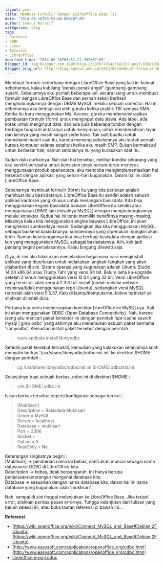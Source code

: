 ```yaml
---
layout: post
title: Membuat Formulir dengan LibreOffice Base (1)
date: '2014-06-16T03:51:00.000+07:00'
author: Samsul Ma'arif
categories: blog
tags:
- Database
- ODBC
- Linux
- Tutorial
- LibreOffice
modified_time: '2014-06-16T03:51:22.392+07:00'
blogger_id: tag:blogger.com,1999:blog-1383767785423682157.post-8366103816908924358
blogger_orig_url: http://blog.samsul.web.id/2014/06/membuat-formulir-dengan-libreoffice.html
---
```


Membuat formulir sederhana dengan LibreOffice Base yang kali ini kubuat sebenarnya, kalau kubilang “penak-penak angel” (gampang-gampang susah). Sebelumnya aku pernah beberapa kali secara iseng untuk membuat formulir dengan LibreOffice Base dan pernah sekali berhasil menghubungkannya dengan DBMS MySQL melalui sebuah conector. Hal ini sebenarnya aku terinspirasi oleh guruku ketika praktik TIK semasa SMA. Ketika itu baru menggunakan Ms. Access, guruku mendemonstrasikan pembuatan formulir (form) untuk menginput data siswa. Ada label, ada kotak untuk menginput data, dan ada pula beberapa tombol dengan berbagai fungsi di antaranya untuk menyimpan, untuk membersihkan layar dan lainnya yang masih sangat sederhana. Tak sulit buatku untuk memahami materi saat itu, karena memang sebelumnya aku sudah pernah kursus komputer selama setahun ketika aku masih SMP. Bukan bermaksud untuk berbesar hati, namun setidaknya itu yang kurasakan saat itu.  

Sudah dulu curhatnya. Nah dari hal tersebut, melihat kondisi sekarang yang aku sendiri berusaha untuk konsisten untuk secara terus-menerus menggunakan produk opensource, aku mencoba mengimplementasikan hal tersebut dengan aplikasi yang sehari-hari kugunakan. Dalam hal ini ialah LibreOffice Base.  

Sebenarnya membuat formulir (form) itu yang kita perlukan adalah membuat dulu basisdatanya. LibreOffice Base itu sendiri adalah sebuah aplikasi kantoran yang khusus untuk menangani basisdata. Kita bisa menggunakan engine basisdata bawaan LibreOffice itu sendiri atau menggunakan DBMS lain (misalnya MySQL) dengan menghubungkannya melalui konektor. Kedua hal ini tentu memiliki benefitnya masing-masing. Misalnya kalau kita menggunakan engine bawaan LibreOffice, ini akan menghemat sumberdaya mesin. Sedangkan jika kita menggunakan MySQL sebagai backend basisdatanya, sumberdaya yang diperlukan mungkin akan lebih. Namun keuntungannya kita bisa berbagi basisdata dengan aplikasi lain yang menggunakan MySQL sebagai basisdatanya. Aiih, kok jadi panjang begini penjelasannya. Kalau bingung dilewati saja.  

Oiya, di sini aku tidak akan menjelaskan bagaimana cara menginstall aplikasi yang diperlukan untuk melakukan langkah-langkah yang akan dijabarkan di sini. Sistem operasi yang kugunakan adalah Ubuntu Studio 14.04 x86_64 alias Trusty Tahr yang versi 64 bit. Belum lama ku-upgrade setelah 2 tahun menggunakan versi 12.04 yang 32 bit. Versi LibreOffice yang terinstall ialah versi 4.2.3.3 full install (unduh melalui website resminya/tidak menggunakan repo Ubuntu), sedangkan versi MySQL terinstall ialah versi 5.5.37\. Kalo di laptop/komputermu belum terinstall ya silahkan diinstall dulu.  

Pertama kita perlu memersiapkan konektor LibreOffice ke MySQLnya. Kali ini akan menggunakan ODBC (Open Database Connectivity). Nah, karena iseng aku mencari paket konektor ini dengan perintah 'apt-cache search mysql | grep odbc' yang akhirnya aku menemukan sebuah paket bernama 'libmyodbc'. Kemudian install paket tersebut dengan perintah :  

> sudo aptitude install libmyodbc

Setelah paket tersebut terinstall, kemudian yang kulakukan selanjutnya ialah menyalin berkas '/usr/share/libmyodbc/odbcinst.ini' ke direktori $HOME dengan perintah :  

> cp /usr/share/libmyodbc/odbcinst.ini $HOME/.odbcinst.ini

Selanjutnya buat sebuah berkas .odbc.ini di direktori $HOME :  

> vim $HOME/.odbc.ini

Isikan berkas tersebut seperti konfigurasi sebagai berikut :  

> [Muktisari]  
> Description = Basisdata Muktisari  
> Driver = MySQL  
> Server = localhost  
> Database = muktisari  
> Port = 3306  
> Socket =  
> Option = 3  
> ReadOnly = No 

Keterangan singkatnya begini :  
[Muktisari] → pemberian nama ini bebas, nanti akan muncul sebagai nama datasource ODBC di LibreOffice kita.  
Description → bebas, tidak berpengaruh. Ini hanya berupa penjelasan/keterangan mengenai database kita.  
Database → sesuaikan dengan nama database kita, dalam hal ini nama database yang kugunakan ialah 'muktisari'.  

Nah, sampai di sini tinggal melanjutkan ke LibreOffice Base. Jika terjadi error, silahkan periksa pesan errornya. Tunggu kelanjutan dari tulisan yang belum selesai ini, atau buka tautan referensi di bawah ini...  

**Referensi**  

*   [https://wiki.openoffice.org/wiki/Connect_MySQL_and_Base#Debian.2FUbuntu](https://wiki.openoffice.org/wiki/Connect_MySQL_and_Base#Debian.2FUbuntu)
*   [http://www.easysoft.com/applications/openoffice_org/odbc.html](http://www.easysoft.com/applications/openoffice_org/odbc.html)
*   [libreoffice mysql odbc](https://www.google.com/search?q=libreoffice+odbc+mysql)
